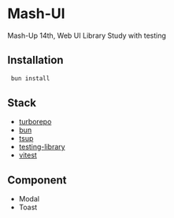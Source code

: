 # Mash-UI

Mash-Up 14th, Web UI Library Study with testing

## Installation

```bash
 bun install
```

## Stack

- [turborepo](https://turbo.build/repo)
- [bun](https://bun.sh)
- [tsup](https://tsup.egoist.dev)
- [testing-library](https://testing-library.com)
- [vitest](https://vitest.dev)

## Component

- Modal
- Toast
